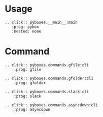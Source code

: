 # Usage

```{eval-rst}
.. click:: pyboxes.__main__:main
   :prog: pybox
   :nested: none
```

# Command

```{eval-rst}
.. click:: pyboxes.commands.gfile:cli
    :prog: gfile

.. click:: pyboxes.commands.gfolder:cli
    :prog: gfolder

.. click:: pyboxes.commands.slack:cli
    :prog: slack

.. click:: pyboxes.commands.asyncdown:cli
    :prog: asyncdown
```
